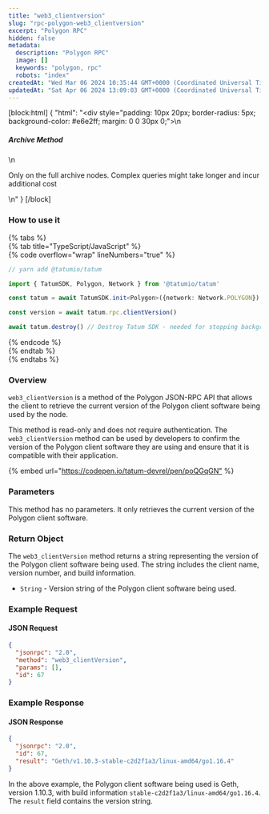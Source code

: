 ```yaml
---
title: "web3_clientversion"
slug: "rpc-polygon-web3_clientversion"
excerpt: "Polygon RPC"
hidden: false
metadata: 
  description: "Polygon RPC"
  image: []
  keywords: "polygon, rpc"
  robots: "index"
createdAt: "Wed Mar 06 2024 10:35:44 GMT+0000 (Coordinated Universal Time)"
updatedAt: "Sat Apr 06 2024 13:09:03 GMT+0000 (Coordinated Universal Time)"
---
```

[block:html]
{
  "html": "<div style=\"padding: 10px 20px; border-radius: 5px; background-color: #e6e2ff; margin: 0 0 30px 0;\">\n  <h5>Archive Method</h5>\n  <p>Only on the full archive nodes. Complex queries might take longer and incur additional cost</p>\n</div>"
}
[/block]


### How to use it

{% tabs %}  
{% tab title="TypeScript/JavaScript" %}  
{% code overflow="wrap" lineNumbers="true" %}

```typescript
// yarn add @tatumio/tatum

import { TatumSDK, Polygon, Network } from '@tatumio/tatum'

const tatum = await TatumSDK.init<Polygon>({network: Network.POLYGON})

const version = await tatum.rpc.clientVersion()

await tatum.destroy() // Destroy Tatum SDK - needed for stopping background jobs
```

{% endcode %}  
{% endtab %}  
{% endtabs %}

### Overview

`web3_clientVersion` is a method of the Polygon JSON-RPC API that allows the client to retrieve the current version of the Polygon client software being used by the node.

This method is read-only and does not require authentication. The `web3_clientVersion` method can be used by developers to confirm the version of the Polygon client software they are using and ensure that it is compatible with their application.

{% embed url="<https://codepen.io/tatum-devrel/pen/poQGqGN"> %}

### Parameters

This method has no parameters. It only retrieves the current version of the Polygon client software.

### Return Object

The `web3_clientVersion` method returns a string representing the version of the Polygon client software being used. The string includes the client name, version number, and build information.

- `String` - Version string of the Polygon client software being used.

### Example Request

#### JSON Request

```json
{
  "jsonrpc": "2.0",
  "method": "web3_clientVersion",
  "params": [],
  "id": 67
}
```

### Example Response

#### JSON Response

```json
{
  "jsonrpc": "2.0",
  "id": 67,
  "result": "Geth/v1.10.3-stable-c2d2f1a3/linux-amd64/go1.16.4"
}
```

In the above example, the Polygon client software being used is Geth, version 1.10.3, with build information `stable-c2d2f1a3/linux-amd64/go1.16.4`. The `result` field contains the version string.

